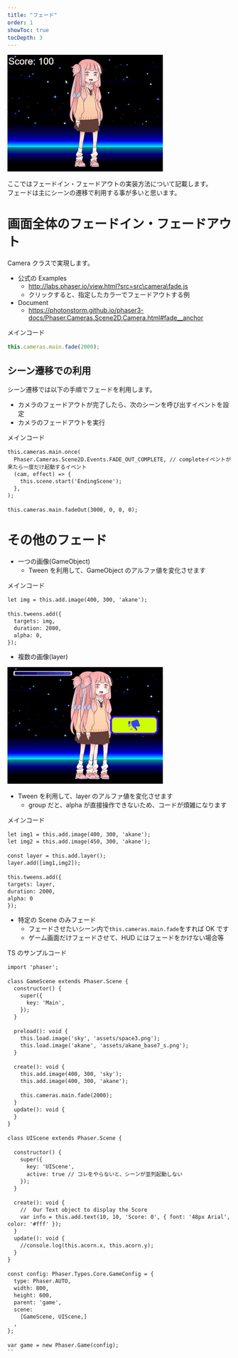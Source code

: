 ```yaml
---
title: "フェード"
order: 1
showToc: true
tocDepth: 3
---
```


![fade](/assets/fadescene.gif)

ここではフェードイン・フェードアウトの実装方法について記載します。  
フェードは主にシーンの遷移で利用する事が多いと思います。

# 画面全体のフェードイン・フェードアウト

Camera クラスで実現します。

- 公式の Examples
  - http://labs.phaser.io/view.html?src=src\camera\fade.js
  - クリックすると、指定したカラーでフェードアウトする例
- Document
  - https://photonstorm.github.io/phaser3-docs/Phaser.Cameras.Scene2D.Camera.html#fade__anchor

メインコード

```js
this.cameras.main.fade(2000);
```

## シーン遷移での利用

シーン遷移では以下の手順でフェードを利用します。

- カメラのフェードアウトが完了したら、次のシーンを呼び出すイベントを設定
- カメラのフェードアウトを実行

メインコード

```
this.cameras.main.once(
  Phaser.Cameras.Scene2D.Events.FADE_OUT_COMPLETE, // completeイベントが来たら一度だけ起動するイベント
  (cam, effect) => {
    this.scene.start('EndingScene');
  },
);

this.cameras.main.fadeOut(3000, 0, 0, 0);
```

# その他のフェード

- 一つの画像(GameObject)
  - Tween を利用して、GameObject のアルファ値を変化させます

メインコード

```
let img = this.add.image(400, 300, 'akane');

this.tweens.add({
  targets: img,
  duration: 2000,
  alpha: 0,
});
```

- 複数の画像(layer)

![fade](/assets/fade.gif)

- Tween を利用して、layer のアルファ値を変化させます
  - group だと、alpha が直接操作できないため、コードが煩雑になります

メインコード

```
let img1 = this.add.image(400, 300, 'akane');
let img2 = this.add.image(450, 300, 'akane');

const layer = this.add.layer();
layer.add([img1,img2]);

this.tweens.add({
targets: layer,
duration: 2000,
alpha: 0
});

```

- 特定の Scene のみフェード
  - フェードさせたいシーン内で`this.cameras.main.fade`をすれば OK です
  - ゲーム画面だけフェードさせて、HUD にはフェードをかけない場合等

TS のサンプルコード

```
import 'phaser';

class GameScene extends Phaser.Scene {
  constructor() {
    super({
      key: 'Main',
    });
  }

  preload(): void {
    this.load.image('sky', 'assets/space3.png');
    this.load.image('akane', 'assets/akane_base7_s.png');
  }

  create(): void {
    this.add.image(400, 300, 'sky');
    this.add.image(400, 300, 'akane');

    this.cameras.main.fade(2000);
  }
  update(): void {
  }
}

class UIScene extends Phaser.Scene {

  constructor() {
    super({
      key: 'UIScene',
      active: true // コレをやらないと、シーンが並列起動しない
    });
  }

  create(): void {
    //  Our Text object to display the Score
    var info = this.add.text(10, 10, 'Score: 0', { font: '48px Arial', color: '#fff' });
  }
  update(): void {
    //console.log(this.acorn.x, this.acorn.y);
  }
}

const config: Phaser.Types.Core.GameConfig = {
  type: Phaser.AUTO,
  width: 800,
  height: 600,
  parent: 'game',
  scene:
    [GameScene, UIScene,]
  ,
};

var game = new Phaser.Game(config);
``
```
